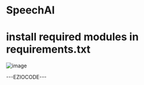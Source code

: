 # SpeechAI
# install required modules in requirements.txt
![image](https://user-images.githubusercontent.com/79853490/168416673-d0f8ee25-d148-404d-ba03-b68314407cc3.png)


---EZIOCODE---
